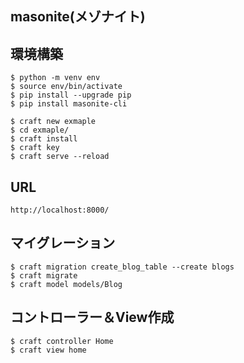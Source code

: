 ## masonite(メゾナイト)

## 環境構築

```shell
$ python -m venv env
$ source env/bin/activate
$ pip install --upgrade pip
$ pip install masonite-cli

$ craft new exmaple
$ cd exmaple/
$ craft install
$ craft key
$ craft serve --reload
```

## URL

```
http://localhost:8000/
```

## マイグレーション
```shell
$ craft migration create_blog_table --create blogs
$ craft migrate
$ craft model models/Blog
```

## コントローラー＆View作成
```shell
$ craft controller Home
$ craft view home
```